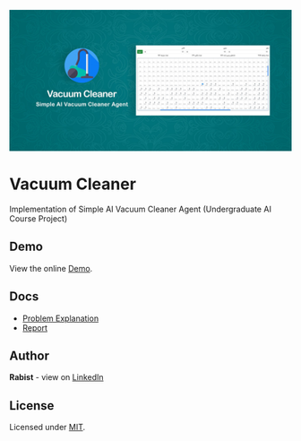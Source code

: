 ![catalog](docs/catalog.jpg)

# Vacuum Cleaner

Implementation of Simple AI Vacuum Cleaner Agent (Undergraduate AI Course Project)

## Demo
View the online [Demo](https://geraked.ir/portfolio/ai-vacuumcleaner/).

## Docs
- [Problem Explanation](docs/problem.pdf)
- [Report](docs/report.pdf)

## Author
**Rabist** - view on [LinkedIn](https://www.linkedin.com/in/rabist)

## License
Licensed under [MIT](LICENSE).
